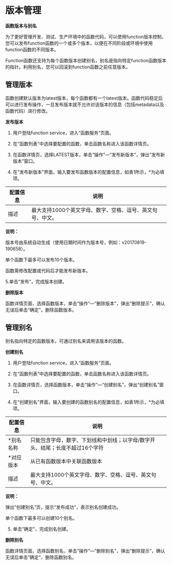 # 版本管理

**函数版本与别名**

 
为了更好管理开发、测试、生产环境中的函数代码，可以使用function版本控制，您可以发布function函数的一个或多个版本，以便在不同阶段或环境中使用function函数的不同版本。

 

Function函数还支持为每个函数版本创建别名，别名是指向特定function函数版本的指针。利用别名，您可以回滚到function函数之前任意版本。

 

## 管理版本

函数创建默认版本为latest版本，每个函数都有一个latest版本。函数代码稳定后可以进行发布操作，一旦发布版本就不允许对该版本的信息（包括metadata以及函数代码）进行修改。

**发布版本**

1. 用户登陆function service，进入“函数服务“页面。

2. 在“函数列表“中选择要配置的函数，单击函数名称进入该函数详情页。

3. 在函数详情页，选择LATEST版本，单击“操作”—“发布新版本”，弹出“发布新版本”窗口。

4. 在“发布新版本”界面，输入要发布函数版本的配置信息，如表1所示，*为必填项。

| 配置信息 | 说明                                                       |
| -------- | ---------------------------------------------------------- |
| 描述     | 最大支持1000个英文字母、数字、空格、逗号、英文句号、中文。 |

**说明：**

版本号由系统自动生成（使用日期时间作为版本号，例如：v20170819-190658）。

单个函数下最多可以发布10个版本。

函数需修改配置或代码后才能发布新版本。

5.单击“发布”，完成版本创建。

 

**删除版本**

函数详情页面，选择函数版本，单击“操作”—“删除版本”，弹出“删除提示”，确认无误后单击“确定”，删除函数版本。

 

## 管理别名

别名指向特定的函数版本，可通过别名来调用该版本的函数。

**创建别名**

1. 用户登陆function service，进入“函数服务“页面。

2. 在“函数列表“中选择要配置的函数，单击函数名称进入该函数详情页。

3. 在函数详情页，选择函数版本，单击“操作”—“创建别名”，弹出“创建别名”窗口。

4. 在“创建别名”界面，输入要创建的函数别名的配置信息，如表1所示，*为必填项。

| 配置信息  | 说明                                                         |
| --------- | ------------------------------------------------------------ |
| *别名名称 | 只能包含字母，数字、下划线和中划线；以字母/数字开头、结尾；长度不超过16个字符 |
| *对应版本 | 从已有函数版本中关联函数版本                                 |
| 描述      | 最大支持1000个英文字母、数字、空格、逗号、英文句号、中文。   |

**说明：**

弹出“创建别名”页，提示“发布成功”，表示别名创建成功。

单个函数下最多可以创建10个别名。

5. 单击“确定”，完成别名创建。

 

**删除别名**

函数详情页面，选择函数别名，单击“操作”—“删除别名”，弹出“删除提示”，确认无误后单击“确定”，删除函数别名。
